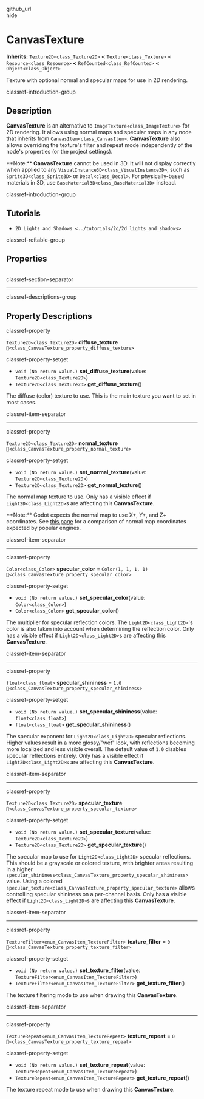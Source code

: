 github\_url  
hide

# CanvasTexture

**Inherits:** `Texture2D<class_Texture2D>` **&lt;**
`Texture<class_Texture>` **&lt;** `Resource<class_Resource>` **&lt;**
`RefCounted<class_RefCounted>` **&lt;** `Object<class_Object>`

Texture with optional normal and specular maps for use in 2D rendering.

classref-introduction-group

## Description

**CanvasTexture** is an alternative to
`ImageTexture<class_ImageTexture>` for 2D rendering. It allows using
normal maps and specular maps in any node that inherits from
`CanvasItem<class_CanvasItem>`. **CanvasTexture** also allows overriding
the texture's filter and repeat mode independently of the node's
properties (or the project settings).

\*\*Note:\*\* **CanvasTexture** cannot be used in 3D. It will not
display correctly when applied to any
`VisualInstance3D<class_VisualInstance3D>`, such as
`Sprite3D<class_Sprite3D>` or `Decal<class_Decal>`. For physically-based
materials in 3D, use `BaseMaterial3D<class_BaseMaterial3D>` instead.

classref-introduction-group

## Tutorials

-   `2D Lights and Shadows <../tutorials/2d/2d_lights_and_shadows>`

classref-reftable-group

## Properties

<table>
<tbody>
<tr>
</tr>
<tr>
</tr>
<tr>
</tr>
<tr>
</tr>
<tr>
</tr>
<tr>
</tr>
<tr>
</tr>
<tr>
</tr>
</tbody>
</table>

classref-section-separator

------------------------------------------------------------------------

classref-descriptions-group

## Property Descriptions

classref-property

`Texture2D<class_Texture2D>` **diffuse\_texture**
`🔗<class_CanvasTexture_property_diffuse_texture>`

classref-property-setget

-   `void (No return value.)` **set\_diffuse\_texture**(value:
    `Texture2D<class_Texture2D>`)
-   `Texture2D<class_Texture2D>` **get\_diffuse\_texture**()

The diffuse (color) texture to use. This is the main texture you want to
set in most cases.

classref-item-separator

------------------------------------------------------------------------

classref-property

`Texture2D<class_Texture2D>` **normal\_texture**
`🔗<class_CanvasTexture_property_normal_texture>`

classref-property-setget

-   `void (No return value.)` **set\_normal\_texture**(value:
    `Texture2D<class_Texture2D>`)
-   `Texture2D<class_Texture2D>` **get\_normal\_texture**()

The normal map texture to use. Only has a visible effect if
`Light2D<class_Light2D>`s are affecting this **CanvasTexture**.

\*\*Note:\*\* Godot expects the normal map to use X+, Y+, and Z+
coordinates. See [this
page](http://wiki.polycount.com/wiki/Normal_Map_Technical_Details#Common_Swizzle_Coordinates)
for a comparison of normal map coordinates expected by popular engines.

classref-item-separator

------------------------------------------------------------------------

classref-property

`Color<class_Color>` **specular\_color** = `Color(1, 1, 1, 1)`
`🔗<class_CanvasTexture_property_specular_color>`

classref-property-setget

-   `void (No return value.)` **set\_specular\_color**(value:
    `Color<class_Color>`)
-   `Color<class_Color>` **get\_specular\_color**()

The multiplier for specular reflection colors. The
`Light2D<class_Light2D>`'s color is also taken into account when
determining the reflection color. Only has a visible effect if
`Light2D<class_Light2D>`s are affecting this **CanvasTexture**.

classref-item-separator

------------------------------------------------------------------------

classref-property

`float<class_float>` **specular\_shininess** = `1.0`
`🔗<class_CanvasTexture_property_specular_shininess>`

classref-property-setget

-   `void (No return value.)` **set\_specular\_shininess**(value:
    `float<class_float>`)
-   `float<class_float>` **get\_specular\_shininess**()

The specular exponent for `Light2D<class_Light2D>` specular reflections.
Higher values result in a more glossy/"wet" look, with reflections
becoming more localized and less visible overall. The default value of
`1.0` disables specular reflections entirely. Only has a visible effect
if `Light2D<class_Light2D>`s are affecting this **CanvasTexture**.

classref-item-separator

------------------------------------------------------------------------

classref-property

`Texture2D<class_Texture2D>` **specular\_texture**
`🔗<class_CanvasTexture_property_specular_texture>`

classref-property-setget

-   `void (No return value.)` **set\_specular\_texture**(value:
    `Texture2D<class_Texture2D>`)
-   `Texture2D<class_Texture2D>` **get\_specular\_texture**()

The specular map to use for `Light2D<class_Light2D>` specular
reflections. This should be a grayscale or colored texture, with
brighter areas resulting in a higher
`specular_shininess<class_CanvasTexture_property_specular_shininess>`
value. Using a colored
`specular_texture<class_CanvasTexture_property_specular_texture>` allows
controlling specular shininess on a per-channel basis. Only has a
visible effect if `Light2D<class_Light2D>`s are affecting this
**CanvasTexture**.

classref-item-separator

------------------------------------------------------------------------

classref-property

`TextureFilter<enum_CanvasItem_TextureFilter>` **texture\_filter** = `0`
`🔗<class_CanvasTexture_property_texture_filter>`

classref-property-setget

-   `void (No return value.)` **set\_texture\_filter**(value:
    `TextureFilter<enum_CanvasItem_TextureFilter>`)
-   `TextureFilter<enum_CanvasItem_TextureFilter>`
    **get\_texture\_filter**()

The texture filtering mode to use when drawing this **CanvasTexture**.

classref-item-separator

------------------------------------------------------------------------

classref-property

`TextureRepeat<enum_CanvasItem_TextureRepeat>` **texture\_repeat** = `0`
`🔗<class_CanvasTexture_property_texture_repeat>`

classref-property-setget

-   `void (No return value.)` **set\_texture\_repeat**(value:
    `TextureRepeat<enum_CanvasItem_TextureRepeat>`)
-   `TextureRepeat<enum_CanvasItem_TextureRepeat>`
    **get\_texture\_repeat**()

The texture repeat mode to use when drawing this **CanvasTexture**.
